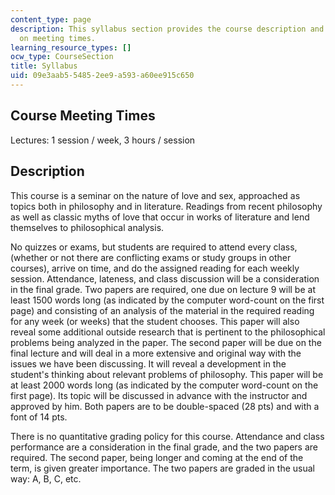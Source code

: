 ```yaml
---
content_type: page
description: This syllabus section provides the course description and information
  on meeting times.
learning_resource_types: []
ocw_type: CourseSection
title: Syllabus
uid: 09e3aab5-5485-2ee9-a593-a60ee915c650
---
```


Course Meeting Times
--------------------

Lectures: 1 session / week, 3 hours / session

Description
-----------

This course is a seminar on the nature of love and sex, approached as topics both in philosophy and in literature. Readings from recent philosophy as well as classic myths of love that occur in works of literature and lend themselves to philosophical analysis.

No quizzes or exams, but students are required to attend every class, (whether or not there are conflicting exams or study groups in other courses), arrive on time, and do the assigned reading for each weekly session. Attendance, lateness, and class discussion will be a consideration in the final grade. Two papers are required, one due on lecture 9 will be at least 1500 words long (as indicated by the computer word-count on the first page) and consisting of an analysis of the material in the required reading for any week (or weeks) that the student chooses. This paper will also reveal some additional outside research that is pertinent to the philosophical problems being analyzed in the paper. The second paper will be due on the final lecture and will deal in a more extensive and original way with the issues we have been discussing. It will reveal a development in the student's thinking about relevant problems of philosophy. This paper will be at least 2000 words long (as indicated by the computer word-count on the first page). Its topic will be discussed in advance with the instructor and approved by him. Both papers are to be double-spaced (28 pts) and with a font of 14 pts.

There is no quantitative grading policy for this course. Attendance and class performance are a consideration in the final grade, and the two papers are required. The second paper, being longer and coming at the end of the term, is given greater importance. The two papers are graded in the usual way: A, B, C, etc.